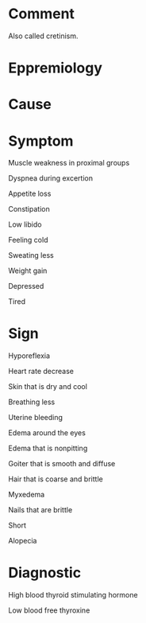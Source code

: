 # Comment

Also called cretinism.

# Eppremiology

# Cause

# Symptom

Muscle weakness in proximal groups

Dyspnea during excertion

Appetite loss

Constipation

Low libido

Feeling cold

Sweating less

Weight gain

Depressed

Tired

# Sign

Hyporeflexia

Heart rate decrease

Skin that is dry and cool

Breathing less

Uterine bleeding

Edema around the eyes

Edema that is nonpitting

Goiter that is smooth and diffuse

Hair that is coarse and brittle

Myxedema

Nails that are brittle

Short

Alopecia

# Diagnostic

High blood thyroid stimulating hormone

Low blood free thyroxine
